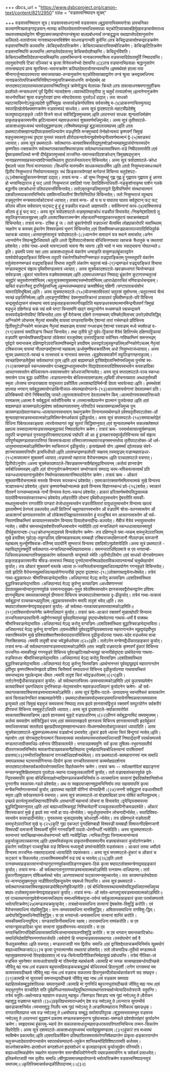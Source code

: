 +++
dbcs_url = "https://www.dsbcproject.org/canon-text/content/821/2950"
title = "वज्रसत्त्वनिष्पादन सूत्रम्"

+++
वज्रसत्त्वनिष्पादन सूत्र ( वज्रसत्त्वसाधन)नमो वज्रसत्त्वाय॥बुद्धयानाभिसमयगोत्राः प्रावचनिकाः कल्याणमित्रप्रसङ्गाद्वज्रयान्-मारुह्य कल्पितदेवतायोगसमाधिसमापन्नाः षट्कोटिव्याख्याबहिर्मुखावज्राचार्यमाराध्य यथारुतशब्दार्थद्वारेण श्रीगुह्यसमाजमहायोगतन्त्रंश्रुत्वा बालप्रबोधनार्थं तन्त्रादुद्धृत्य यथाप्राप्तोपदेशानुसारेण कल्पितदे-वतायोगस्य नानाशब्दरचनाविशेषेण साधनाङ्गान्यपि कुर्वन्ति॥तत्र केचिद्वज्राचार्याश्चन्द्रवज्रक्रमेण वज्रसत्त्वनिष्पत्तिं कल्पयन्ति।केचिद्भवोत्पत्तिक्रमेण। केचित्पञ्चाकाराभिसम्बोधिक्रमेण। केचिज्झटितिक्रमेण वज्रसत्त्वनिष्पत्तिं कल्पयन्ति॥माण्डलेयदेवतास्तु केचित्त्रयोदशेच्छन्ति। केचिदूनविंशति। केचित्पञ्चविंशतिदेवतान्यासमिच्छन्ति॥एवमस्मिन्तन्त्रे नानाकारणमाश्रित्य वज्रसत्त्वादिदेवतामूर्तिं निष्पादयन्ति। तदनुसारेणापि टिकां पञ्जिकां च कृत्वा विनेयजनेभ्यो देशयन्ति॥(३)तत्र वज्रयानाभिप्रसन्नाः श्रद्धानुसारेण तत्तत्सम्प्रदायं प्राप्य श्रुतचिन्ता-भावनाक्रमेण कल्पितदेवतायोगमभ्यस्यन्ति॥इममर्थवशं ज्ञात्वा मया श्रीनागार्जुनपादपरम्परया समाजव्याख्या-तन्त्रानुसारेण षट्कोतिव्याख्याद्वारेण तन्त्रं श्रुत्वा क्रमद्वयमधिगम्य नानाप्रकारोत्पत्तिक्रमाभिनिविष्टानामुत्पत्तिक्रमसाधननिः सन्देहार्थम् आ सप्तदशपटलादस्तव्यस्तवज्रसत्त्वनिष्पत्तिसूत्रं क्रमेणोद्धृत्य मेलापकः क्रियते॥तत्र तावत्साधनश्रवणानुपूर्वीक्रमः प्रदर्शयते-मन्त्रावधारणं पूर्वं द्वितीयं न्यासदेशना।व्यवस्थोलिस्तृतीया तु चतुर्थं तत्त्वदर्शनम्॥इत्यनेनानुक्रमेण साधनोपयिकां श्रुत्वा वज्रगुरोराज्ञां प्राप्य स्वेष्टदेवतायाः पुरतोऽर्धं दद्यात्। ततः साधको महाटव्यादिमनोऽनुकूलप्रदेशे पूर्वोभिमुखः सत्त्वपर्यङ्केणोपविश्य सर्वसत्त्वेषु म-(४)हाकरुणाचित्तमुत्पाद्य स्वपरहितहेतोर्वक्ष्यमाणक्रमेण वज्रसत्त्वपदं साधयेत्। अस्य सूत्रं द्वादशपटले-महाटवीप्रदेशेषु फलपुष्पाद्यलङ्कृते।पर्वते विजने साध्यं सर्वसिद्धिसमुच्चयम्॥इति॥तदनन्तरं साधकः शून्यताधिमोक्षेण प्राकृताहङ्कारमपनीय झटित्यात्मानं महावज्रधररूपं शुक्लवर्णमधिमुञ्चेत्। अस्य सूत्रं तृतीयपटले-आकाशधातुमध्यस्थं भावयेद्बुद्धमण्डलम्।रश्मिमेघमहाव्यूहं बुद्धज्वालासमप्रभम्॥इति॥ततः प्रथमपटलोक्तज्ञानप्रदीपवज्रसमाधिन्यायेन वज्रधृगिति मन्त्रमुच्चार्य तेनोक्षोभ्यरूपं कृष्णवर्णं त्रिमुखं षड्भुजमात्मपुरःस्थं दृष्ट्वा पुनस्तं स्वकाये क्षीरोदकन्यायेनानुप्रवेश्येन्द्रनीलवर्णमात्मानं द्वे-(५)षवज्ररूपं ध्यायात्। अस्य सूत्रं प्रथमपटले- सर्वतथागत-कायवाक्चित्तविद्यापुरुषोऽक्षोभ्यमहामुद्रासंयोगपरमपदेन कृष्णसित-रक्ताकारेण सर्वतथागतकायवाक्चित्तवज्रस्य सर्वतथागतकायवाक्चित्त-वज्रे निषीदयामासेति॥एवं द्वेषवज्रसमाधिस्थो मन्त्री दीर्घहूंकारमुच्चार्थ तज्जनित-यमान्तकादिदशक्रोधान् त्रिमुखषड्भुजान् नानाप्रहरणव्यग्रहस्तान्दशदिग्व्यवस्थितान् दुष्टतर्जनतत्परान् विचिन्तयेत्। अस्य सूत्रं त्रयोदशपटले-क्रोधा द्वेषालये जाता नित्यं मारणतत्पराः।सिध्यन्ति मारणार्थेन साधकस्याग्रधर्मिणः॥इति॥ततो निसुम्भराजमधःस्थाने द्वितीयं निसुम्भराजं निर्मायागत्यस्वपुरः स्थं किङ्कररूपेणाज्ञां मार्गयन्तं विचिन्त्य चतुर्दशपट-(६)लोक्तचतुर्हूंकारमन्त्रेणाज्ञां दद्यात्। तत्रायं मन्त्रः - ओं सुम्भ निसुम्भहूं गृह्ण गृह्ण हूं गृह्णापय गृह्णापय हूं आनय हो भगवन्विद्याराज हूं फट्॥ततो निसुम्भराजं दशदिशो गत्वा देवादिविघ्नाधिपती-नङ्कुशोनाकृष्य पाशेन गलके बद्धानीय दशक्रोधानां पतिपादयन्तंविचिन्तयेत्। ततोऽमृतकुण्डलिमुत्तरद्वारे द्वितीयनिर्माणं संस्थाप्यात्मानं दशकीलरूपाकारमभिनिर्माय दशविघ्नाधिपतीनां शिरसिनिपतितं विचिन्तयेत्। ततो निसुम्भराजं व्युत्थाय वज्रमुद्गरेण मन्त्रमावर्त्याकोटयन्तं ध्यायात्। तत्रायं मन्त्रः- ओं घ घ घ घघातय घातय सर्वदुष्टान् फट् फट् कीलय कीलय सर्वपापान् फट्फट् हूं हूं हूं वज्रकील वज्रधरो आज्ञापयति। सर्वविघ्नानां काय-(७)वाक्चित्तवज्रं कीलय हूं हूं फट् फट्। अस्य सूत्रं त्रयोदशपटले-वज्रामृतमहाक्रोधं वज्रकीलं विभावयेत्।निखनेद्दशदिशाग्रे तु स्फुलिङ्गज्वालसुप्रभम्॥इति॥ततष्टक्किराजमन्त्रेण लोहजलाग्निवायुप्राकारचतुष्टयं यथाक्रमंबाह्यतो विचिन्तयेत्। तत्रायं मन्त्रः- टक्कि हूं जः। ततो भ्रूंकारेणोपरि वज्रपञ्जरं चैत्यमिव लोहप्राकारोपरि व्यवस्थितम् त्र्यक्षरेण च कवचम् हूंकारेण विश्ववज्रमयं भूभागं विचिन्तयेत्॥एवं दिक्सीमाबन्धवज्रप्राकारपञ्जरादिविधिपूर्वकं रक्षाचक्रं ध्यायात्।अस्यानुशंसासूत्रं त्रयोदशपटले-(८)ध्यानजेन समादानं यत्र स्थाने समाचरेत्।अनेन ध्यानयोगेन तिष्ठन्बुद्धैरधिष्ठ्यते॥इति॥ततो द्वितीयपटलोक्तया बोधिचित्तगाथया रक्षाचक्रं त्रैधातुकं च तथतायां प्रवेशयेत्। तत्रेयं गाथा-अभावे भावनाऽभावो भावना नैव भावना।इति भावो न भावः स्याद्भावना नोपलभ्यते॥इति। इयमपि परमा रक्षा॥तत आकाशधातुमध्ये यंकारेण धन्वाकृति वायुमण्डलंहूंकारद्वयेन पार्श्वयोर्वज्रद्वयाङ्कितं विचिन्त्य तदुपरि रंकारेणत्रिकोणाग्निमण्डलं वज्रद्वयाङ्कितम् पुनस्तदुपरि वंकारेण वर्तुलंवारुणमण्डलं वज्रद्वयाङ्कितं विभाव्य तदुपरि लंकारेण चतुरस्रं माहे-(९)न्द्रमण्डलं वज्रद्वयाङ्कितं विभाव्य मण्डलचतुष्टयं संहृत्य पृथिवीमण्डलमात्रं ध्यायात्। अस्य सूत्रमेकादशपटले-खवज्रमध्यगतं चिन्तेन्मण्डलं सर्ववज्रजम्।भ्रूंकारं भावयेत्तत्र वज्रमेघसमावहम्॥इति॥एवमाधारमण्डलं निष्पाद्य भ्रूंकारेण कूटागारम्चतुरस्रं चतुर्द्वारं चतुस्तोरणशोभितम्।चतुःसूत्रसमायुक्तमष्टस्तम्भोपशोभितम्॥हारार्धहाररचितं मणिवज्रार्धचन्द्रकम्।खचितं वज्ररत्नैस्तु द्वारनिर्यूहसन्धिषु॥कुम्भस्तम्भमहावज्रं क्रमशीर्षस्तु पक्षिणी।घण्टापताकसंशोभं चामरादिविभूषितम्॥इति। अस्य सूत्रमष्टमपटले-(१०)योजनशतविस्तारं चतुरस्रं सुशोभनम्।चतूरत्नमयं चैत्यं स्वच्छं प्रकृतिनिर्मलम्॥इति॥एवङ्गुणविशिष्टं देवमनुष्यातिक्रान्तं प्रासादवरं पृथिवीमण्डलो-परि विचिन्त्य चन्द्रसूर्याद्यासनं संस्थाप्य स्वयं प्राकृताहङ्कारमपनीयझटिति महावज्रधररूपमात्मानमिन्द्रनीलवर्णं त्रिमुखं षड्भुजं दक्षिणेवज्रं चक्रं पद्मं वामे घण्टां चिन्तामणिं खद्गं सम्पुटयोगेन मध्यमण्डले पद्मचन्द्रासने सत्त्वपर्यङ्केणोपविष्टं विचिन्तयेत्॥ततः पूर्वे वैरोचनम् दक्षिणे रत्नसम्भवम् पश्चिमेऽमिताभम् उत्तरेऽमोघसिद्धिम् अग्निकोणे लोचनाम् नैरृत्यां मामकीम् वायव्यां पाण्डरवासिनीम् ऐशान्यां तारां गर्भमण्डले प्रविचिन्त्य द्वितीयपुटेऽग्निकोणे रूपवज्राम् नैरृत्यां शब्दवज्राम् वायव्यां गन्धवज्राम् ऐशान्यां रसवज्राम् मध्ये स्पर्शवज्रां व-(११)ज्रसत्त्वं समालिङ्ग्य स्थितां चिन्तयेत्। तथा तृतीये पुटे पूर्वप-ट्टिकायां मैत्रेयं क्षितिगर्भम् दक्षिणपट्टिकायां वज्रपाणिं खगर्भम्पश्चिमपट्टिकायां लोकेश्वरं मञ्जुघोषम् उत्तरपट्टिकायां सर्वनिवर-णविष्कम्भिणं समन्तभद्रम् पूर्वद्वारे यमान्तकम् दक्षिणद्वारेऽपराजितम्पश्चिमद्वारे हयग्रीवम् उत्तरद्वारेऽमृतकुण्डलिम्अग्निकोणेऽचलम् नैरृत्यां टक्किराजम् वायव्यां नीलदण्डम्ऐशान्यां महाबलम् ऊर्ध्वमुष्णीषचक्रवर्तिनम् अधो निसुम्भराजंध्यायात्। अस्य सूत्रम् प्रथमपटले-स्वच्छं च तत्स्वभावं च नानारूपं समन्ततः।बुद्धमेघसमाकीर्णं स्फुलिङ्गगहनाकुलम्।स्वच्छादिमण्डलैर्युक्तं सर्वताथागतं पुरम्॥इति॥एवं बाह्यमण्डले द्वात्रिंशद्देवतानिर्माणमधिमुच्य पुनरेषां स्व-(१२)कायमण्डले स्कन्धस्वभावेन पञ्चबुद्धान्धातुस्वभावेन विद्यादेवतारूपादिविषयस्वभावेन रूपवज्रादिका आयतनस्वभावेन बोधिसत्त्वान-वयवस्वभावेन क्रोधराजान्विन्यसेत्। अस्य सूत्रं सप्तदशपटले-पञ्च स्कन्धाः समासेन पञ्च बुद्धाः प्रकीर्तिताः।वज्रायतनान्येव बोधिसत्त्वाग्रमण्डलम्॥पृथिवी लोचनाख्याता अब्धातुर्मामकी स्मृता।तेजश्च पाण्डराख्याता वायुस्तारा प्रकीर्तिता॥रूपशब्दादिभिर्मन्त्री देवता भावयेत्सदा॥इति। इममर्थवशं ज्ञात्वाह भगवान् सर्वबुद्धसमायोगडाकिनीजाल-संवरमहायोगतन्त्रे-(१३)अतत्त्वाशययोगानां देवतालम्बनं प्रति।प्रतिबिम्बमयो योगो निषिक्तादिषु जायते॥सुतत्त्वाशययोगानां देवतालम्बनेन किम्।आत्मयोगस्वसमयात्सिध्यते परमाक्षरम्॥आत्मा वै सर्वबुद्धत्वं सर्वसौरित्वमेव च।तस्मात्सर्वप्रयत्नेन ह्यात्मानं पूजयेत्सदा॥इति॥एवं बाह्यमण्डलं कायमण्डलेऽनुप्रवेश्य सर्वतथागतपरमाणु-परिघटितं स्वकायमण्डलमधिमुच्य पुनः कायमण्डलदेवतान्स्कन्ध-धात्वायतनस्वभावान् यथानुक्रमेण लिनान्परमार्थमण्डले प्रवेश्यतृतीयपटलोक्त-ओं शुन्यताज्ञानवज्रस्वभावात्मकोऽहमितिमन्त्रेणधर्मकायं दृढीकुर्यात्। अस्य सूत्रं सप्तमपटले-(१४)समयात्क्षरेद्रेतं विधिना पिबेत्फलकाङ्क्षया।मारयेत्ताथागतं व्यूहं सुतरां सिद्धिमाप्नुयात्॥एवं शून्यतालम्बनेन सकलक्लेशमलं प्रक्षाल्य तस्मादात्मानंवज्रसत्त्वमहामुद्रारूपं निष्पादयेदनेन क्रमेण। तत्रायं क्रमः- परमार्थसत्यात्सूर्यमण्डलम् तदुपरि चन्द्रमण्डलं पुनस्तदुपरिरक्ताष्टदलपद्मं पद्मोपरि ओं आः हूं इत्यक्षरत्रयमुपर्युपरिविन्यस्य सर्वं संहृत्य परिपूर्णचद्रमण्डलाकारपरिणतं चित्तमात्रंध्यात्वा तस्मिञ्जगत्स्थावरजङ्गममन्तर्भाव्य तृतीयपटलोक्त-ओं धर्म-धातुस्वभावात्मकोऽहमितिमन्त्रेण स्वचित्तरत्नं दृढीकुर्यात्। इत्ययंप्रथमो योगः॥इममर्थं द्योतयन्नाह संवरे-ज्ञानमात्रसमापत्तिर्योग इत्यभिधीयते॥इति॥ततश्चन्द्रमण्डलोपरि त्र्यक्षरम् तस्माद्वज्रम् वज्रान्महावज्रधर-(१५)रूपमात्मानं शुक्लवर्णं ध्यायात्।वज्रसत्त्वो महाराजा वैरोचनसमप्रभः॥इति पञ्चदशपटले वचनात्। द्वितीयोऽनुयोगः॥अस्य सूत्रमेकादशपटले-त्रिवज्राक्षरमन्त्राग्रैर्महामुद्राविभावनम्।कर्तव्यं ज्ञानवज्रेण सर्वबोधिसमावहम्॥इति॥एवं योगानुयोगक्रमेणात्मानं सम्भोगकायं सम्पाद्य चरम-भविकवत्सत्त्वार्थं प्रति स्कन्धधात्वायतनानुप्रवेशेन निर्माणकायमात्मानंनिष्पादयेदेनेन क्रमेण। तत्रायं क्रमः - ओंकारं शुक्लवर्णंवैरोचनात्मकं मस्तके विन्यस्य रूपस्कन्धं प्रवेशयेत्। एवमाःकारंरक्तवर्णममिताभात्मकं मुखे विन्यस्य सञ्ज्ञास्कन्धं प्रवेशयेत्।हूंकारं कृष्णवर्णमक्षोभ्यात्मकं हृदये विन्यस्य विज्ञानस्कन्धं प्रवे-(१६)शयेत्। स्वाकारं पीतवर्णं रत्नसम्भवात्मकं नाभौ विन्यस्य वेदना-स्कन्धं प्रवेशयेत्। हाकारं हरितवर्णममोघसिद्ध्यात्मकं पादयोर्विन्यस्यसंस्कारस्कन्धं प्रवेशयेत्॥मोहरतीति लोचनां पृथिवीधातुस्वभावेन द्वेषरतीति मामकी-मब्धातुस्वभावेन रागरतीति पाण्डरां तेजोधातुस्वभावेन वज्ररतीतितारां वायुधातुस्वभावेन विन्यस्य खरत्वं द्रवतामौष्ण्यं प्रेरणत्वं प्रकल्पयेत्॥थ्लीं क्षितिगर्भं चक्षुरायतनस्वभावेन ओं वज्रपाणिं श्रोत्रा-यतनस्वरूपेण ओं आकाशगर्भं घ्राणायतनरूपेण ओं लोकेश्वरंजिह्वायतनस्वरूपेण हूं मञ्जुश्रियं मन आयतनस्वरूपेण ओं सर्व-निवरणविष्कम्भिणं कायायतनस्वरूपेण विन्यस्य दिव्यलोचनादीन्प्र-कल्पयेत्। मैंबीजं मैत्रेयं स्नायुस्वभावेन न्यसेत्। संबीजं समन्तभद्रंसर्वशरीरसन्धिस्वभावेन न्यसेदिति॥एवं मन्त्राधिष्ठाने स्कन्धधात्वायतनमापूर्य दीर्घहूंकारान्दश-(१७)क्रोधान्भुजाद्यवयवे विन्यसेदनेन क्रमेण- तत्र दक्षिणभुजे यमा-न्तकम् वामभुजेऽपराजितम् मुखे हयग्रीवम् गुह्येऽमृ-तकुण्डलिम् दक्षिणबाहावचलम् वामबाहौ टक्किराजम्दक्षिणजानौ नीलदण्डम् वामजानौ महाबलम् मूर्ध्न्युष्णीषचक्र-वर्तिनम् पादयोर्नि सुम्भराजं विन्यस्य दशदिशोऽनुप्रवेशयेदिति।अस्य सूत्रं प्रथमपटले - महाविद्यापुरुषमूर्तिं सर्वतथागत-मन्त्राधिष्ठानमधिष्ठापयामास। समनन्तराधिष्ठितमात्रे स एव भगवान्बो-धिचित्तवज्रस्तथागतस्त्रिमुखाकारेण सर्वतथागतैः सन्दृश्यते स्मेति।तृतीयोऽतियोगः॥एवं साधको योगत्रयेणात्मनः प्राकृताहङ्कारमपनीय श्रीवज्र-सत्त्वरूपं निष्पाद्य पुनर्घटमाननिष्पन्नदेवताविकल्पापनयनार्थं चतुर्थंमहायोगं कुर्यात्। तत्र ओंकारं शुक्लवर्णं मस्तके ध्यात्वा त-ज्जनितलोचनाव्यूहमाधिपत्यप्रयोगेण गगनकुहरे विचिन्तयेत्।ततो झटिति वैरोचनव्यूहमाधिपत्यप्रयोगेणान्तरीक्षे दृष्ट्वा द्वादशपट-(१८)लोक्तगाथाद्वयेनाध्येषयेत्। तत्रेयं गाथा-बुद्धकायधरः श्रीमांस्त्रिवज्राभेद्यभावितः।अधिष्ठानपदं मेऽद्य करोतु कायवज्रिणः॥दशदिक्संस्थिता बुद्धास्त्रिवज्राभेद्यभाविताः।अधिष्ठानपदं मेऽद्य कुर्वन्तु कायवज्रिणः॥अध्येषणानन्तरं देवताव्यूहमन्योन्यानुरागणपूर्वकं परमानन्दसुखम-नुभूय श्वेतश्मिस्वभावेन ज्ञानसत्त्ववद्वैरोचनद्वारेण प्रविश्य ज्ञानभूमिंप्राप्य समस्तकायमापूर्य प्रीणयन्तं विचिन्त्य सप्तमपटलोक्तगाथया दृ-ढीकुर्यात्। तत्रेयं गाथा-यत्कायं सर्वबुद्धानां पञ्चस्कन्धप्रपूरीतम्।बुद्धकायस्वभावेन ममापि तादृशं भवेत्॥इति। ततः षष्ठपटलोक्तमन्त्रेणाद्वयाहङ्कारं कुर्यात्- ओं सर्वतथा-गतकायवज्रस्वभावात्मकोऽहमिति॥(१९)वाक्चित्तयोरप्यनेनैव क्रमेणाधिष्ठानं कुर्यात्। तत्रायं क्रमः-आःकारं रक्तवर्णं मुखपद्मोपरि विन्यस्य तज्जनितपाण्डरवासिनी-व्यूहैर्गगनमापूर्य पूर्ववदमिताभव्यूहं दृष्ट्वाध्येषयेदनया गाथया-धर्मो वै वाक्पथः श्रीमांस्त्रिवज्राभेद्यभावितः।अधिष्ठानपदं मेऽद्य करोतु वाग्वज्रिणः॥दशदिक्संस्थिता बुद्धास्त्रिवज्राभेद्यभाविताः।अधिष्ठानपदं मेऽद्य कुर्वन्तु वाग्वज्रिणः॥एवमध्येषिते पूर्ववद्द्वयेन्द्रियसमापत्त्या महारागानलेन व्यूहद्वयंद्रवीभूय रक्तरश्मिरूपेण मुखे प्रविश्याशेषवागैश्वर्यमापादयन्तंविचिन्त्य दृढीकुर्यादनया गाथया-यदेव वज्रधर्मस्य वाचा निरुक्तिसम्पदः।ममापि तादृशी वाचा भवेद्धर्मधरोपमा॥(२०)इति। ततोऽनेन मन्त्रेणाद्वैधीकाराहङ्कारं कुर्यात्। तत्रायं मन्त्रः-ओं सर्वतथागतवाग्वज्रस्वभावात्मकोऽहमिति॥ततः स्वहृदि वज्रवरटके कृष्णवर्णं हूंकारं विचिन्त्य तज्जनित-मामकीव्यूहं गगनकुहरे विचिन्त्य पूर्ववज्झटित्यक्षोभ्यव्यूहं चान्तरीक्षेदृष्ट्वा प्रार्थयेदनया गाथया-वज्रचित्तधरः श्रीमांस्त्रिवज्राभेद्यभावितः।अधिष्ठानपदं मेऽद्य करोतु चित्तवज्रिणः॥दशदिक्संस्थिता बुद्धास्त्रिवज्राभेद्यभाविताः।अधिष्ठानपदं मेऽद्य कुर्वन्तु चित्तवज्रिणः॥प्रार्थनानन्तरं पूर्ववद्व्यूहद्वयं महारागानलेन द्रवीभूय कृष्णरश्मिरूपेणहृदये प्रविश्य चित्तैश्वर्यं सम्पादयन्तं विचिन्त्य दृढीकुर्यादनया गाथयायच्चित्तं समन्तभद्रस्य गुह्यकेन्द्रस्य धीमतः।ममापि तादृशं चित्तं भवेद्वज्रधरोपमम्॥(२१)इति। ततोऽनेनाद्वैधीकाराहङ्कारं कुर्यात्- ओं सर्वतथागतचित्तव-ज्रस्वभावात्मकोऽहमिति॥एवं कुलत्रयप्रवेशेन कायवाक्चित्तं पृथगधिष्ठाय पुनस्त्रिवज्रा-भेद्यस्वभावेन महावज्रधराधिष्ठानं कुर्यादनेन क्रमेण- ओं सर्व-तथागतकायवाक्चित्तवज्रस्वभावात्मकोऽहमिति। अस्य सूत्रं द्वितीय-पटले- उत्पादयन्तु भवन्तश्चित्तं कायाकारेण कायं चित्ताकारेणचित्तं वाक्प्रव्याहारेणेति। प्रथमपटलोक्तसमयोद्भववज्रसमाधिन्यायेननिष्पन्नत्वात्समयसत्त्व इत्युच्यते॥एवं त्रिमुखं षड्भुजं समयसत्त्वं निष्पाद्य तस्य हृदये ज्ञानसत्त्वंद्विभुजं रक्तवर्णं सम्पुटयोगेन सर्वशरीरं प्रीणयन्तं विचिन्त्य स्वमुकुटेऽधिपति ध्यायात्। अस्य सूत्रं द्वादशपटले-सर्वाकारवरोपेतं स्वकायवाक्चित्तवज्रिणम्।हृदये ज्ञानसमयं मुकुटे वज्राग्रधारिणम्॥(२२)प्रीणनं सर्वबुद्धानामिदं समयमुत्तमम्।कर्तव्यं समयाग्रेण सर्वसिद्धिकरं परम्॥एवं समयसत्त्वहृदये ज्ञानसत्त्वं विचिन्त्य ज्ञानसत्त्वस्यापि हृदयेहूंकारं समाधिसत्त्वाख्यं सततोदयं बृहत्प्रदीपसदृशमज्ञानान्धकार-विधमनार्थमालोकपुञ्जाकारं ध्यायादिति। अस्य सूत्रमेकादशपटले-बुद्धमण्डलमध्यस्थं वज्राक्षोभ्यं प्रभावयेत्।हूंकारं हृदये ध्यात्वा चित्तं बिन्दुगतं न्यसेत्॥इति। महायोगः॥एवं योगचतुष्टयेनात्मानं त्रिसत्त्वात्मकं स्वार्थसम्पत्स्वभावंसमाधिराजाग्रीं निष्पाद्येदानीं परार्थसम्पत्तये मण्डलराजाग्रीसमाधिप्र-दर्शनाय पीठिकावतार्यते। भगवाञ्छाक्यमुनिः सर्वं कृत्वा तुषितव-रभुवनादवतीर्य वीतरागरूपमभिनिर्माय श्रावकगोत्राञ्छावकमार्गेप्रतिष्ठाप्य पुनर्महायानिकबोधिसत्त्वानां पारमितामार्गं प्रकाश्य(२३)गम्भीराधिमुक्तिकानां रागजबोधिप्रदर्शनार्थमेतत्। तत्र प्रथमपटलो-क्तमहारागनयं नाम समाधिं समापन्नस्तथा घटमानयोगिनाप्या-दियोगं कृत्वा रागचरितसत्त्वानां काममोक्षप्रदर्शनाय सप्तदशपटलोक्तसर्वकामोपभोगसमाधिना विहर्तव्यमनेन क्रमेण। तत्रायं क्रमः -- सर्वलक्षणोपेतां बाह्याङ्गनां मन्त्रतन्त्रसुशिक्षितामादाय पुरतोऽव-स्थाप्य पञ्चकुलकलापिनीं कुर्यात्। ततो वज्रपद्मसंस्कारपूर्वकं द्वये-न्द्रियसमापत्तिं कृत्वा बोधिचित्तादक्षोभ्यादिमण्डलचक्रमभिनिर्माय त-त्तत्समाधिना सत्त्वानां द्वेषादिक्लेशान्विशोध्य पुनरानीय स्वकायम-ण्डले प्रवेशयेत्। अथ वा स्वहृदयाज्ज्ञानमुद्रामभिनिर्माय तया सहसमापत्तिं कृत्वा मन्त्रैकनिर्माणात्सत्त्वार्थं कुर्यात्।हृदयस्था महादेवी योगिनां योगवाहिनी।(२४)जननी सर्वबुद्धानां वज्रधात्वीश्वरी स्मृता॥इति सर्वरहस्यतन्त्रे वचनात्। अस्य सूत्रं सप्तमपटले-तां षोडशाब्दिकां प्राप्य योषितं कान्तिसुप्रभाम्।प्रच्छन्ने प्रारभेत्पूजामधिष्ठानपदैस्त्रिभिः॥ताथागतीं महाभार्या लोचनां वा विभावयेत्।द्वयेन्द्रियसमापत्त्या बुद्धसिद्धिमवाप्नुयात्॥इति॥एवं बाह्याध्यात्मिकमुद्रां निश्चित्येदानीं पञ्चकुलकलापिनीक्रमःप्रदर्श्यते। ओंकारं शिरस्याःकारं मुखे हूं हृदये स्वा नाभौ हा पाद-योर्न्यसेत्। चतुर्धातुस्वभावेन लोचनादीर्न्यसेत्। रूपादिविषय-स्वभावेन रूपवज्रादीर्न्यसेत्। पुनस्तस्या भुजाद्यवयवेषु क्रोधराज्ञी-र्न्यसेत्। तत्र दक्षिणभुजे वज्रवेतालीं वामभुजेऽपराजितां मुखे भृ-(२५)कुटिं गुह्य एकजटां पुनर्दक्षिणबाहौ विश्ववज्रीं वामबाहौ विश्वरत्नींदक्षिणजानौ विश्वपद्मीं वामजानौ विश्वकर्मीं मूर्घ्नि गगनवज्रिणीं पादयो-र्धरणीन्धरीं न्यसेदिति। अस्य सूत्रमष्टमपटले-स्तनान्तरं यावच्छिखान्तमध्येचरणान्तरे चापि न्यसेद्विधिज्ञः।नाभिकटीगुह्य जिनात्मजानांन्यासं प्रकुर्यात्कुलपञ्चकानाम्॥इति॥एवमभिसंस्कृत्य प्राकृतस्त्रीभावमपनीय वज्रपद्मसंस्कारं कुर्यादनेनक्रमेण। हूंकारेण स्वलिङ्गं पञ्चसूचिकं वज्रं विचिन्त्य मध्यसूचौ प्रणवंन्यसेदिति वज्रसंस्कारः। आःकारं तस्या धर्मोदये विन्यस्य तज्जनित-रक्ताष्टदलपद्मं ध्यायादिति पद्मसंस्कारः। अस्य सूत्रं सप्तमपटले-हूंकारं च ओंकारं च फट्कारं च विकल्पयेत्।पञ्चरश्मिसमाकीर्णं वज्रं पद्मं च भावयेत्॥(२६)इति॥ततो रत्नसम्भवाहङ्कारवानन्योन्यानुरागणपूर्वकमालिङ्गनचुम्बना-दिकं कृत्वा षष्ठपटलोक्तमन्त्रेणाद्वयाहङ्कारं कुर्यात्। तत्रायं मन्त्रः- ओं सर्वतथागतानुरागणवज्रस्वभावात्मकोऽहमिति रत्नसम्भ-वाधिष्ठानम्। ततो हूंकारगीतमुदाहरन् योषित्कर्मस्थो भवेत्।क्षरणावस्थायां फट्कारमन्त्रमुच्चारयेत्। ततः कायमाण्डलेयदेवताः पर-मानन्दसुखमनुभूय नाडीविवराद्बिन्दुरूपेण पद्ममध्ये निपतन्ति। अस्य सूत्रं प्रथमपटले - सर्वतथागतकायवाक्चित्तहृदयवज्रयोषिद्भगेषुविजहारेति। एवं बोधिचित्तावस्थायाममोघसिद्ध्यधिष्ठानमधिमुच्य षष्ठप-टलोक्तपूजामन्त्रेणाद्वयाहङ्कारं कुर्यात्। तत्रायं मन्त्रः- ओं सर्वत-थागतपूजावज्रस्वभावात्मकोऽहमिति॥एवं पञ्चतथागतानुप्रवेशेनात्मानमधिष्ठाय समाध्यभिषेकपूजा-पर्यन्तं सर्वकुलात्मकाहङ्कारं कृत्वा परार्थसम्पत्तये भवोत्पत्तिक्रमेण(२७)मण्डलचक्रमुत्सृजेत्। तत्राक्षोभ्यसमाधिना सत्त्वानां द्वेषक्लेश-विशुद्धिं करोति। एवं वैरोचनसमाधिना मोहविशुद्धिम्। रत्न-सम्भवसमाधिना मानविशुद्धिम्। अमिताभसमाधिना रागविशु-द्धिम्। अमोघसिद्धिसमाधिनेर्ष्याविशुद्धिम्। स एव भगवान्लो-चनासमाधिना सत्त्वानां शान्तिं करोति। मामकीसमाधिनापुष्टिम्। पाण्डरवासिनीसमाधिना रक्षाम्। तारासमाधिना वश्यंकरोति। स एव भगवान्त्रूपवज्रादिका भूत्वा सत्त्वानां सुखसौमनस्य-मापादयति। स एव भगवान्क्षितिगर्भादिबोधिसत्त्वसमाधिभिःसत्त्वानामायतनविशुद्धिं करोति। स एव भगवान् यमान्तकादिक्रोध-समाधिभिर्दशदिग्विघ्नगणांस्तर्जयति।सर्वयोगो हि भगवान्वज्रसत्त्वस्तथागतः।तस्योपभोगं सर्वं वै त्रैधातुकमशेषतः॥इति वचनात्। मण्डलराजाग्री नाम द्वितीयः समाधिः॥एवं द्वात्रिंशद्देवताचक्रमभिनिर्माय सूक्ष्मयोगं बाह्याध्यात्मिकजापं(२८)च कृत्वा पुनरात्मानमेव तथतायां प्रवेशयेत्। ततो लोचनादिच-तुर्देव्यो मण्डलमध्ये महासुखमपश्यन्त्यो विरहखेदवशात् त्वं वज्र-चित्तेत्यादिगीतिकाभिर्महासुखं प्रबोधयन्ति। तत्रेयं गीतिका-त्वं वज्रचित्त भुवनेश्वर सत्त्वधातोत्रायाहि मां रतिमनोज्ञ महार्थकामैः।कामाहि मां जनक सत्त्वमहाग्रबन्धोयदीच्छसे जीवितु म्ह्य नाथ॥त्वं वज्रकाय बहुसत्त्वप्रियाङ्कचक्रबुद्धार्थ बोधिपरमार्थ हितानुदर्शी।रागेण रागसमयां मम कामयस्वयदीच्छसे जीवितु मह्य नाथ॥त्वं वज्रवाच सकलस्य हितानुकम्पीलोकार्थकार्यकरणे सद सम्प्रवृत्त।(२९)कामाहि मां सुरतचर्य समन्तभद्रयदीच्छसे जीवितु मह्य नाथ॥त्वं वज्रकाम समयाग्र महाहितार्थसम्बुद्धवंशतिलकः समतानुकम्पी।कामाहि मां गुणनिधिं बहुरत्नभूतांयदीच्छसे जीवितु मह्य नाथ॥एवं सद्भूतगुणेन सञ्चोदिते सति पूर्वप्रणिधानसामर्थ्याद्व्युत्थितस्यतथागताश्चाक्षोभ्येत्यादिस्तोत्रराजैः स्तुवन्ति। तत्रेयं स्तुतिः-अक्षोभ्यवज्र महाज्ञान वज्रधातु महाबुध।त्रिमण्डल त्रिवज्राग्र भाष गुह्यं नमोऽस्तु ते॥वैरोचन महाशुद्ध वज्रशान्त महारते।(३०)प्रकृतिप्रभास्वरान्धर्मान् देश वज्र नमोऽस्तु ते॥रत्नराज सुगाम्भीर्य खवज्राकाशनिर्मल।स्वभावशुद्ध निर्लोप भाष गुह्यं नमोऽस्तु ते॥वज्रामितमहाराज निर्विकल्प खवज्रधृक्।रागपारमिताप्राप्त भाष वज्र नमोऽस्तु ते॥अमोघवज्र सम्बुद्ध सर्वाशापरिपूरक।शुद्धस्वभावसम्भूत वज्रसत्त्व नमोऽस्तु ते॥तदनन्तरं बुद्धज्ञानं प्रकाश्य मण्डलचक्रमनुराग्य पूर्ववत्स्वका-यमण्डले प्रवेश्योपसंहारं कुर्यादनेन क्रमेण। स्वहृदयस्थं हूंकारमु-च्चार्य तेन सकलसत्त्वधातून्महावज्रधररूपपरिणतान्विचिन्त्य तन्मन-सिकारेण विहरेदिति। अस्य सूत्रं दशमपटले-आकाशधातुमध्यस्थं भावयेद्व्यूहमण्डलम्।(३१)हूंकारं तत्र मध्यस्थं स्वबिम्बेन प्रकल्पयेत्॥इति॥एवमादिकर्मिकेण प्रतिष्ठापितसमयसंवरेणाभिषेकप्राप्तेन प्राकृता-हङ्कारापगतेन चतुःसन्ध्यादेवतायोगाभ्यासेन स्वपरार्थसम्पादनो-त्सुकेन शान्तिकर्मादिविशिष्टतरमपि कर्तव्यम्। साधनोक्तक्रमेणा-हारशोधनं कण्ठशोधनं हृदयशोधनं च कृत्वाहारकृत्यं कुर्यात्सुखेन परिणमति। बाह्याध्यात्मिकहोमेन त्र्यक्षरेण मालामन्त्रेण वामन्त्रौषधियोगेनेनापि पद्मवज्रसमायोगेन च सर्वकर्म प्रसाधयेत्। इतिकर्मराजाग्री नाम तृतीयः समाधिः॥श्रीगुह्यसमाजमहायोगतन्त्रे भवोत्पत्तिक्रमेण वज्रसत्त्वनिष्पादनसूत्रं समाप्तम्॥॥कृतिरियमाचार्यचन्द्रकीर्तिपादानाम्॥॥(३२)
